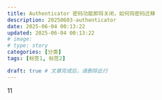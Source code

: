 ```yaml
---
title: Authenticator 密码功能即将关闭，如何将密码迁移
description: 20250603-authenticator
date: 2025-06-04 00:13:22
updated: 2025-06-04 00:13:22
# image: 
# type: story
categories: [分类]
tags: [标签1, 标签2]

draft: true # 文章完成后，请删除此行
---
```



11